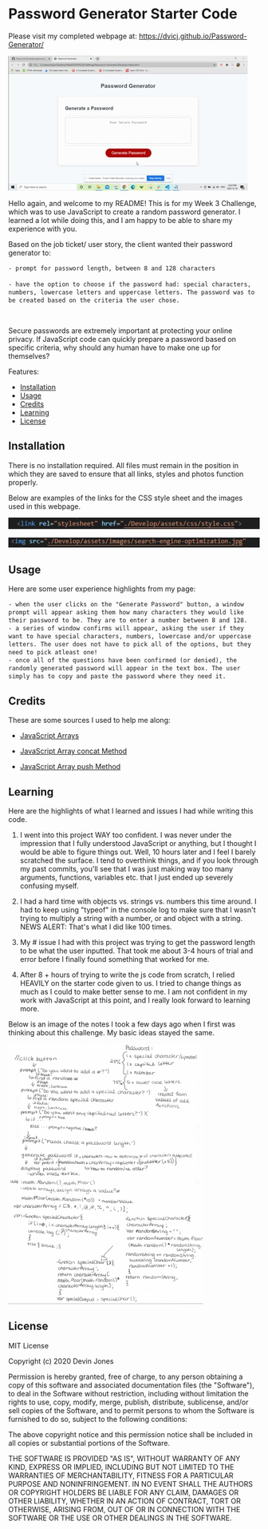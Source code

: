 # Password Generator Starter Code
Please visit my completed webpage at:  https://dvicj.github.io/Password-Generator/

![demo](https://github.com/dvicj/Password-Generator/blob/master/Develop/password-gen-demo.gif)

Hello again, and welcome to my README! This is for my Week 3 Challenge, which was to use JavaScript to create a random password generator. I learned a lot while doing this, and I am happy to be able to share my experience with you. 

Based on the job ticket/ user story, the client wanted their password generator to:

	- prompt for password length, between 8 and 128 characters 

	- have the option to choose if the password had: special characters, numbers, lowercase letters and uppercase letters. The password was to be created based on the criteria the user chose. 

<br>
	
Secure passwords are extremely important at protecting your online privacy. If JavaScript code can quickly prepare a password based on specific criteria, why should any human have to make one up for themselves? 

Features: 


* [Installation](#installation)
* [Usage](#usage)
* [Credits](#credits)
* [Learning](#learning)
* [License](#license)


## Installation

There is no installation required. All files must remain in the position in which they are saved to ensure that all links, styles and photos function properly. 

Below are examples of the links for the CSS style sheet and the images used in this webpage. 

![style sheet relative path](https://github.com/dvicj/Horiseon-Accessibility/blob/main/style%20sheet%20relative%20path.PNG)

![image relative path](https://github.com/dvicj/Horiseon-Accessibility/blob/main/image%20relative%20path.PNG)

## Usage
Here are some user experience highlights from my page: 

    - when the user clicks on the "Generate Password" button, a window prompt will appear asking them how many characters they would like their password to be. They are to enter a number between 8 and 128. 
    - a series of window confirms will appear, asking the user if they want to have special characters, numbers, lowercase and/or uppercase letters. The user does not have to pick all of the options, but they need to pick atleast one! 
    - once all of the questions have been confirmed (or denied), the randomly generated password will appear in the text box. The user simply has to copy and paste the password where they need it. 

## Credits
These are some sources I used to help me along:

- [JavaScript Arrays](https://www.w3schools.com/js/js_arrays.asp)

- [JavaScript Array concat Method](https://www.w3schools.com/jsref/jsref_concat_array.asp)

- [JavaScript Array push Method](https://www.w3schools.com/jsref/jsref_push.asp)


## Learning
Here are the highlights of what I learned and issues I had while writing this code.

1. I went into this project WAY too confident. I was never under the impression that I fully understood JavaScript or anything, but I thought I would be able to figure things out. Well, 10 hours later and I feel I barely scratched the surface. I tend to overthink things, and if you look through my past commits, you'll see that I was just making way too many arguments, functions, variables etc. that I just ended up severely confusing myself. 

2. I had a hard time with objects vs. strings vs. numbers this time around. I had to keep using "typeof" in the console log to make sure that I wasn't trying to multiply a string with a number, or and object with a string. NEWS ALERT: That's what I did like 100 times. 

3. My # issue I had with this project was trying to get the password length to be what the user inputted. That took me about 3-4 hours of trial and error before I finally found something that worked for me.

4. After 8 + hours of trying to write the js code from scratch, I relied HEAVILY on the starter code given to us. I tried to change things as much as I could to make better sense to me. I am not confident in my work with JavaScript at this point, and I really look forward to learning more. 

Below is an image of the notes I took a few days ago when I first was thinking about this challenge. My basic ideas stayed the same. 

![password notes](https://github.com/dvicj/Password-Generator/blob/master/Develop/password%20generator%20notes.PNG)


## License

MIT License

Copyright (c) 2020 Devin Jones 

Permission is hereby granted, free of charge, to any person obtaining a copy
of this software and associated documentation files (the "Software"), to deal
in the Software without restriction, including without limitation the rights
to use, copy, modify, merge, publish, distribute, sublicense, and/or sell
copies of the Software, and to permit persons to whom the Software is
furnished to do so, subject to the following conditions:

The above copyright notice and this permission notice shall be included in all
copies or substantial portions of the Software.

THE SOFTWARE IS PROVIDED "AS IS", WITHOUT WARRANTY OF ANY KIND, EXPRESS OR
IMPLIED, INCLUDING BUT NOT LIMITED TO THE WARRANTIES OF MERCHANTABILITY,
FITNESS FOR A PARTICULAR PURPOSE AND NONINFRINGEMENT. IN NO EVENT SHALL THE
AUTHORS OR COPYRIGHT HOLDERS BE LIABLE FOR ANY CLAIM, DAMAGES OR OTHER
LIABILITY, WHETHER IN AN ACTION OF CONTRACT, TORT OR OTHERWISE, ARISING FROM,
OUT OF OR IN CONNECTION WITH THE SOFTWARE OR THE USE OR OTHER DEALINGS IN THE
SOFTWARE.



